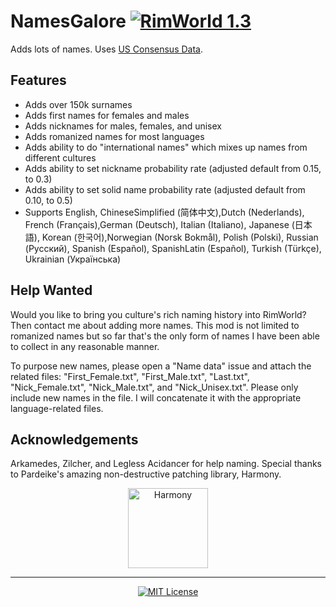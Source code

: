 # NamesGalore [![RimWorld 1.3](https://img.shields.io/badge/RimWorld-1.3-green.svg?longCache=true&style=plastic)](http://rimworldgame.com/)

Adds lots of names. Uses [US Consensus Data](http://names.mongabay.com/data/surnames_A.htm).

## Features
- Adds over 150k surnames
- Adds first names for females and males
- Adds nicknames for males, females, and unisex
- Adds romanized names for most languages
- Adds ability to do "international names" which mixes up names from different cultures
- Adds ability to set nickname probability rate (adjusted default from 0.15, to 0.3)
- Adds ability to set solid name probability rate (adjusted default from 0.10, to 0.5)
- Supports English, ChineseSimplified (简体中文),Dutch (Nederlands), French (Français),German (Deutsch), Italian (Italiano), Japanese (日本語), Korean (한국어),Norwegian (Norsk Bokmål), Polish (Polski), Russian (Русский), Spanish (Español), SpanishLatin (Español), Turkish (Türkçe), Ukrainian (Українська)

## Help Wanted

Would you like to bring you culture's rich naming history into RimWorld? Then contact me about adding more names. This mod is not limited to romanized names but so far that's the only form of names I have been able to collect in any reasonable manner.

To purpose new names, please open a "Name data" issue and attach the related files: "First_Female.txt", "First_Male.txt", "Last.txt", "Nick_Female.txt", "Nick_Male.txt", and "Nick_Unisex.txt". Please only include new names in the file. I will concatenate it with the appropriate language-related files. 

## Acknowledgements

Arkamedes, Zilcher, and Legless Acidancer for help naming. Special thanks to Pardeike's amazing non-destructive patching library, Harmony.

<p align="center">
  <a href="https://github.com/pardeike/Harmony">
    <img src="https://raw.githubusercontent.com/pardeike/Harmony/master/HarmonyLogo.png" alt="Harmony" width="128" />
  </a>
</p>

<hr>

<p align="center">
  <a href="./LICENSE">
    <img src="https://img.shields.io/badge/license-MIT-lightgray.svg?style=flat" alt="MIT License" />
  </a>
</p> 
